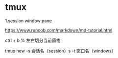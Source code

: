 # tmux

1.session  window pane 

<https://www.runoob.com/markdown/md-tutorial.html>  

ctrl + b % 左右切分当前窗格

tmux new -s 会话名（session）s -t 窗口名（windows）

